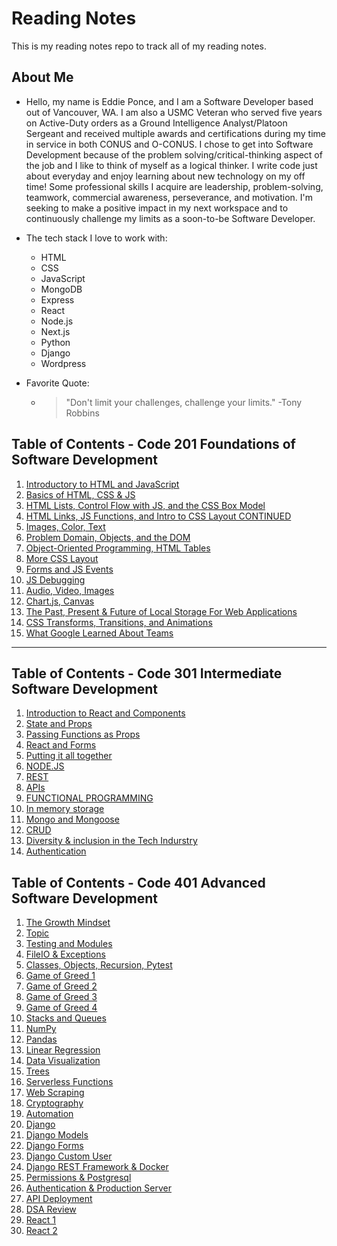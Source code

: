 # Reading Notes

This is my reading notes repo to track all of my reading notes.

## About Me
- Hello, my name is Eddie Ponce, and I am a Software Developer based out of Vancouver, WA. I am also a USMC Veteran who served five years on Active-Duty orders as a Ground Intelligence Analyst/Platoon Sergeant and received multiple awards and certifications during my time in service in both CONUS and O-CONUS. I chose to get into Software Development because of the problem solving/critical-thinking aspect of the job and I like to think of myself as a logical thinker. I write code just about everyday and enjoy learning about new technology on my off time! Some professional skills I acquire are leadership, problem-solving, teamwork, commercial awareness, perseverance, and motivation. I'm seeking to make a positive impact in my next workspace and to continuously challenge my limits as a soon-to-be Software Developer.

- The tech stack I love to work with: 
  * HTML
  * CSS
  * JavaScript
  * MongoDB
  * Express
  * React
  * Node.js
  * Next.js
  * Python
  * Django
  * Wordpress

 - Favorite Quote:
   * > "Don't limit your challenges, challenge your limits." -Tony Robbins


## Table of Contents - Code 201 Foundations of Software Development
1. [Introductory to HTML and JavaScript](class-01.md)
2. [Basics of HTML, CSS & JS](class-02.md)
3. [HTML Lists, Control Flow with JS, and the CSS Box Model](class-03.md)
4. [HTML Links, JS Functions, and Intro to CSS Layout CONTINUED](class-04.md)
5. [Images, Color, Text](class-05.md)
6. [Problem Domain, Objects, and the DOM](class-06.md)
7. [Object-Oriented Programming, HTML Tables](class-07.md)
8. [More CSS Layout](class-08.md) 
9. [Forms and JS Events](class-09.md)
10. [JS Debugging](class-10.md)
11. [Audio, Video, Images](class-11.md)
12. [Chart.js, Canvas](class-12.md)
13. [The Past, Present & Future of Local Storage For Web Applications](class-13.md)
14. [CSS Transforms, Transitions, and Animations](class-14a.md)
15. [What Google Learned About Teams](class-14b.md)

***

## Table of Contents - Code 301 Intermediate Software Development
1. [Introduction to React and Components](301-class-01.md)
2. [State and Props](301-class-02.md)
3. [Passing Functions as Props](301-class-03.md)
4. [React and Forms](301-class-04.md)
5. [Putting it all together](301-class-05.md)
6. [NODE.JS](301-class-06.md)
7. [REST](301-class-07.md)
8. [APIs](301-class-08.md)
9. [FUNCTIONAL PROGRAMMING](301-class-09.md)
10. [In memory storage](301-class-10.md)
11. [Mongo and Mongoose](301-class-11.md)
12. [CRUD](301-class-12.md)
13. [Diversity & inclusion in the Tech Indurstry](301-class-13.md)
14. [Authentication](301-class-14.md)

## Table of Contents - Code 401 Advanced Software Development
1. [The Growth Mindset](401-growth-mindset.md)
2. [Topic](401-class-01.md)
3. [Testing and Modules](401-class-02.md)
4. [FileIO & Exceptions](401-class-03.md)
5. [Classes, Objects, Recursion, Pytest](401-class-04.md)
6. [Game of Greed 1](401-class-06.md)
7. [Game of Greed 2](401-class-07.md)
8. [Game of Greed 3](401-class-08.md)
9. [Game of Greed 4](401-class-09.md)
10. [Stacks and Queues](401-class-10.md)
11. [NumPy](401-class-11.md)
12. [Pandas](401-class-12.md)
13. [Linear Regression](401-class-13.md)
14. [Data Visualization](401-class-14.md)
15. [Trees](401-class-15.md)
16. [Serverless Functions](401-class-16.md)
17. [Web Scraping](401-class-17.md)
18. [Cryptography](401-class-18.md)
19. [Automation](401-class-19.md)
20. [Django](401-class-20.md)
21. [Django Models](401-class-27.md)
22. [Django Forms](401-class-28.md)
23. [Django Custom User](401-class-29.md)
24. [Django REST Framework & Docker](401-class-31.md)
25. [Permissions & Postgresql](401-class-32.md)
26. [Authentication & Production Server](401-class-33.md)
27. [API Deployment](401-class-34.md)
28. [DSA Review](401-class-36.md)
29. [React 1](401-class-37.md)
30. [React 2](401-class-38.md)
